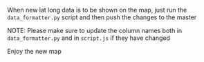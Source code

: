 When new lat long data is to be shown on the map, just run the `data_formatter.py` script and then push the changes to the master 

NOTE: Please make sure to update the column names both in `data_formatter.py` and in `script.js` if they have changed

Enjoy the new map